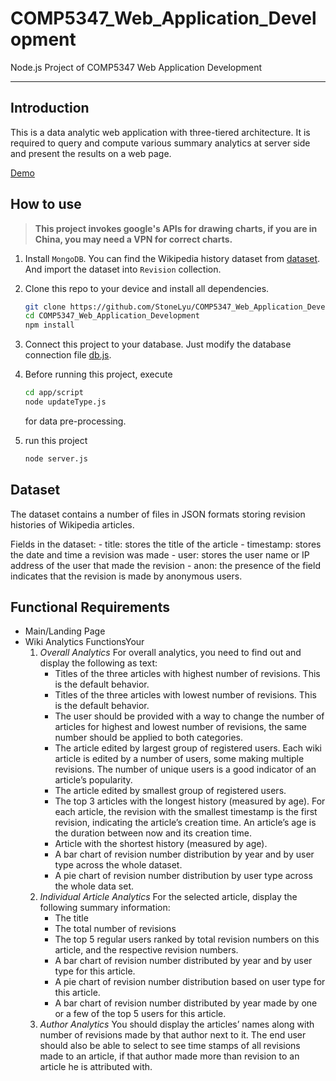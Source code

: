 # COMP5347_Web_Application_Development

Node.js Project of COMP5347 Web Application Development

---

## Introduction

This is a data analytic web application with three-tiered architecture. It is required to query and compute various summary analytics at server side and present the results on a web page.

[Demo]()

## How to use

> **This project invokes google's APIs for drawing charts, if you are in China, you may need a VPN for correct charts.**

1. Install `MongoDB`. You can find the Wikipedia history dataset from [dataset](dataset). And import the dataset into `Revision` collection.

2. Clone this repo to your device and install all dependencies.

    ```bash
    git clone https://github.com/StoneLyu/COMP5347_Web_Application_Development.git
    cd COMP5347_Web_Application_Development
    npm install
    ```

3. Connect this project to your database. Just modify the database connection file [db.js](app/models/db.js).

4. Before running this project, execute

    ```bash
    cd app/script
    node updateType.js
    ```

    for data pre-processing.

5. run this project

    ```bash
    node server.js
    ```

## Dataset

The dataset contains a number of files in JSON formats storing revision histories of Wikipedia articles.

Fields in the dataset:
    - title: stores the title of the article
    - timestamp: stores the date and time a revision was made
    - user: stores the user name or IP address of the user that made the revision
    - anon: the presence of the field indicates that the revision is made by anonymous users.

## Functional Requirements

- Main/Landing Page
- Wiki Analytics FunctionsYour
    1. *Overall Analytics*
    For overall analytics, you need to find out and display the following as text:
        - Titles of the three articles with highest number of revisions. This is the default behavior.
        - Titles of the three articles with lowest number of revisions. This is the default behavior.
        - The user should be provided with a way to change the number of articles for highest and lowest number of revisions, the same number should be applied to both categories.
        - The article edited by largest group of registered users. Each wiki article is edited by a number of users, some making multiple revisions. The number of unique users is a good indicator of an article’s popularity.
        - The article edited by smallest group of registered users.
        - The top 3 articles with the longest history (measured by age). For each article, the revision with the smallest timestamp is the first revision, indicating the article’s creation time. An article’s age is the duration between now and its creation time.
        - Article with the shortest history (measured by age).
        - A bar chart of revision number distribution by year and by user type across the whole dataset.
        - A pie chart of revision number distribution by user type across the whole data set.
    2. *Individual Article Analytics*
    For the selected article, display the following summary information:
        - The title
        - The total number of revisions
        - The top 5 regular users ranked by total revision numbers on this article, and the respective revision numbers.
        - A bar chart of revision number distributed by year and by user type for this article.
        - A pie chart of revision number distribution based on user type for this article.
        - A bar chart of revision number distributed by year made by one or a few of the top 5 users for this article.
    3. *Author Analytics*
    You should display the articles’ names along with number of revisions made by that author next to it. The end user should also be able to select to see time stamps of all revisions made to an article, if that author made more than revision to an article he is attributed with.